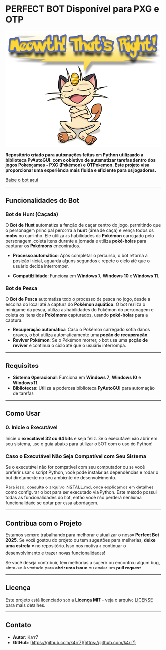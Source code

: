 # **PERFECT BOT Disponível para PXG e OTP**

![Logo do Projeto](https://github.com/k4rr7/PXG-OTP-BOT/raw/main/logo.png)

**Repositório criado para automações feitas em Python utilizando a biblioteca PyAutoGUI, com o objetivo de automatizar tarefas dentro dos jogos **Pokexgames - PXG (Pokémon)** e **OTPokemon**. Este projeto visa proporcionar uma experiência mais fluida e eficiente para os jogadores.**

[Baixe o bot aqui](https://mega.nz/file/rEIARSbR#Yd8FG5uW-uzkIIPdESRw7bJYbUk2qvON7R-BxWiptqU)

---

## **Funcionalidades do Bot**

### **Bot de Hunt (Caçada)**

O **Bot de Hunt** automatiza a função de caçar dentro do jogo, permitindo que o personagem principal percorra a **hunt** (área de caça) e vença todos os **mobs** no caminho. Ele utiliza as habilidades do **Pokémon** carregado pelo personagem, coleta itens durante a jornada e utiliza **poké-bolas** para capturar os **Pokémons** encontrados.

- **Processo automático**: Após completar o percurso, o bot retorna à posição inicial, aguarda alguns segundos e repete o ciclo até que o usuário decida interromper.
  
- **Compatibilidade**: Funciona em **Windows 7**, **Windows 10** e **Windows 11**.

### **Bot de Pesca**

O **Bot de Pesca** automatiza todo o processo de pesca no jogo, desde a escolha do local até a captura do **Pokémon aquático**. O bot realiza o minigame da pesca, utiliza as habilidades do Pokémon do personagem e coleta os itens dos **Pokémons** capturados, usando **poké-bolas** para a captura.

- **Recuperação automática**: Caso o Pokémon carregado sofra danos graves, o bot utiliza automaticamente uma **poção de recuperação**. 
- **Reviver Pokémon**: Se o Pokémon morrer, o bot usa uma **poção de reviver** e continua o ciclo até que o usuário interrompa.

---

## **Requisitos**

- **Sistema Operacional**: Funciona em **Windows 7**, **Windows 10** e **Windows 11**.
- **Bibliotecas**: Utiliza a poderosa biblioteca **PyAutoGUI** para automação de tarefas.

---

## **Como Usar**

### **0. Inicie o Executável**
Inicie o **executável 32 ou 64 bits** e seja feliz. Se o executável não abrir em seu sistema, use o guia abaixo para utilizar o BOT com o uso do Python!

### **Caso o Executável Não Seja Compatível com Seu Sistema**
Se o executável não for compatível com seu computador ou se você preferir usar o script Python, você pode instalar as dependências e rodar o bot diretamente no seu ambiente de desenvolvimento. 

Para isso, consulte o arquivo [INSTALL.md](https://github.com/k4rr7/PXG-OTP-BOT/blob/main/INSTALL.md), onde explicamos em detalhes como configurar o bot para ser executado via Python. Este método possui todas as funcionalidades do bot, então você não perderá nenhuma funcionalidade se optar por essa abordagem.

---

## **Contribua com o Projeto**

Estamos sempre trabalhando para melhorar e atualizar o nosso **Perfect Bot 2025**. Se você gostou do projeto ou tem sugestões para melhorias, **deixe uma estrela ⭐** no repositório. Isso nos motiva a continuar o desenvolvimento e trazer novas funcionalidades!

Se você deseja contribuir, tem melhorias a sugerir ou encontrou algum bug, sinta-se à vontade para **abrir uma issue** ou enviar um **pull request**.

---

## **Licença**
Este projeto está licenciado sob a **Licença MIT** - veja o arquivo [LICENSE](LICENSE) para mais detalhes.

---

## **Contato**
- **Autor**: Karr7
- **GitHub**: [https://github.com/k4rr7](https://github.com/k4rr7)
